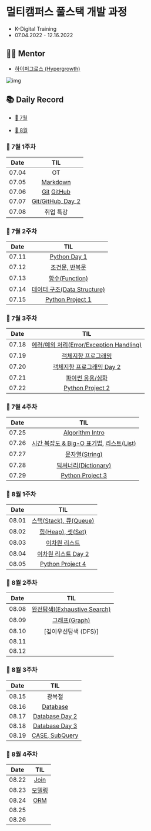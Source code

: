 # 멀티캠퍼스 풀스택 개발 과정

- K-Digital Training
- 07.04.2022 - 12.16.2022



## 👨‍💻 Mentor

- [하이퍼그로스 (Hypergrowth)](https://www.hphk.kr/)

![img](README.assets/imagesrc=https%3A%2F%2Fs3-us-west-2.amazonaws.com%2Fsecure.notion-static.com%2F85b58e92-005d-48e1-b6e4-f1fc4201c454%2F하이퍼그로스_정사각.jpeg)



## 📚 Daily Record

- [🤿 7월](#📓-7월-1주차)

- [🧊 8월](#📓-8월-1주차)

  

### 📓 7월 1주차

| Date  |                             TIL                              |
| :---: | :----------------------------------------------------------: |
| 07.04 |                              OT                              |
| 07.05 | [Markdown](https://github.com/snnzzoo/TIL/tree/master/Markdown/220705) |
| 07.06 | [Git](https://github.com/snnzzoo/TIL/tree/master/Git/220706) [GitHub](https://github.com/snnzzoo/TIL/blob/master/Git/220706/GitHub_selfstudy.md) |
| 07.07 | [Git/GitHub_Day_2](https://github.com/snnzzoo/TIL/tree/master/Git/220707) |
| 07.08 |                          취업 특강                           |



### 📓 7월 2주차

| Date  |                             TIL                              |
| :---: | :----------------------------------------------------------: |
| 07.11 | [Python Day 1](https://github.com/snnzzoo/TIL/tree/master/Python%20%26%20Algorithm/220711) |
| 07.12 | [조건문, 반복문](https://github.com/snnzzoo/TIL/tree/master/Python%20%26%20Algorithm/220712) |
| 07.13 | [함수(Function)](https://github.com/snnzzoo/TIL/tree/master/Python%20%26%20Algorithm/220713) |
| 07.14 | [데이터 구조(Data Structure)](https://github.com/snnzzoo/TIL/tree/master/Python%20%26%20Algorithm/220714) |
| 07.15 |   [Python Project 1](https://github.com/snnzzoo/01-PJT-01)   |



### 📓 7월 3주차

| Date  |                             TIL                              |
| :---: | :----------------------------------------------------------: |
| 07.18 | [에러/예외 처리(Error/Exception Handling)](https://github.com/snnzzoo/TIL/tree/master/Python%20%26%20Algorithm/220718) |
| 07.19 | [객체지향 프로그래밍](https://github.com/snnzzoo/TIL/tree/master/Python%20%26%20Algorithm/220719) |
| 07.20 | [객체지향 프로그래밍 Day 2](https://github.com/snnzzoo/TIL/tree/master/Python%20%26%20Algorithm/220720) |
| 07.21 | [파이썬 응용/심화](https://github.com/snnzzoo/TIL/tree/master/Python%20%26%20Algorithm/220721) |
| 07.22 |   [Python Project 2](https://github.com/snnzzoo/01-PJT-02)   |



### 📓 7월 4주차

| Date  |                             TIL                              |
| :---: | :----------------------------------------------------------: |
| 07.25 | [Algorithm Intro](https://github.com/snnzzoo/TIL/tree/master/Python%20%26%20Algorithm/220725) |
| 07.26 | [시간 복잡도 & Big-O 표기법](https://github.com/snnzzoo/TIL/tree/master/Python%20%26%20Algorithm/220726), [리스트(List)](https://github.com/snnzzoo/TIL/blob/master/Python%20%26%20Algorithm/220726/%EB%A6%AC%EC%8A%A4%ED%8A%B8(List).md) |
| 07.27 | [문자열(String)](https://github.com/snnzzoo/TIL/tree/master/Python%20%26%20Algorithm/220727) |
| 07.28 | [딕셔너리(Dictionary)](https://github.com/snnzzoo/TIL/tree/master/Python%20%26%20Algorithm/220728) |
| 07.29 |   [Python Project 3](https://github.com/snnzzoo/01-PJT-03)   |



### 📓 8월 1주차

| Date  |                             TIL                              |
| :---: | :----------------------------------------------------------: |
| 08.01 | [스택(Stack), 큐(Queue)](https://github.com/snnzzoo/TIL/tree/master/Python%20%26%20Algorithm/220801) |
| 08.02 | [힙(Heap), 셋(Set)](https://github.com/snnzzoo/TIL/tree/master/Python%20%26%20Algorithm/220802) |
| 08.03 | [이차원 리스트](https://github.com/snnzzoo/TIL/tree/master/Python%20%26%20Algorithm/220803) |
| 08.04 | [이차원 리스트 Day 2](https://github.com/snnzzoo/TIL/tree/master/Python%20%26%20Algorithm/220804) |
| 08.05 |   [Python Project 4](https://github.com/snnzzoo/01-PJT-04)   |



### 📓 8월 2주차

| Date  |                             TIL                              |
| :---: | :----------------------------------------------------------: |
| 08.08 | [완전탐색I(Exhaustive Search)](https://github.com/snnzzoo/TIL/tree/master/Python%20%26%20Algorithm/220808) |
| 08.09 | [그래프(Graph)](https://github.com/snnzzoo/TIL/tree/master/Python%20%26%20Algorithm/220809) |
| 08.10 |                     [깊이우선탐색 (DFS)]                     |
| 08.11 |                                                              |
| 08.12 |                                                              |



### 📓 8월 3주차

| Date  |                             TIL                              |
| :---: | :----------------------------------------------------------: |
| 08.15 |                            광복절                            |
| 08.16 | [Database](https://github.com/snnzzoo/TIL/tree/master/DB/220816) |
| 08.17 | [Database Day 2](https://github.com/snnzzoo/TIL/tree/master/DB/220817) |
| 08.18 | [Database Day 3](https://github.com/snnzzoo/TIL/tree/master/DB/220818) |
| 08.19 | [CASE, SubQuery](https://github.com/snnzzoo/TIL/tree/master/DB/220819) |



### 📓 8월 4주차

| Date  |                             TIL                              |
| :---: | :----------------------------------------------------------: |
| 08.22 | [Join](https://github.com/snnzzoo/TIL/tree/master/DB/220822) |
| 08.23 | [모델링](https://github.com/snnzzoo/TIL/tree/master/DB/220823) |
| 08.24 | [ORM](https://github.com/snnzzoo/TIL/tree/master/DB/220824)  |
| 08.25 |                                                              |
| 08.26 |                                                              |
